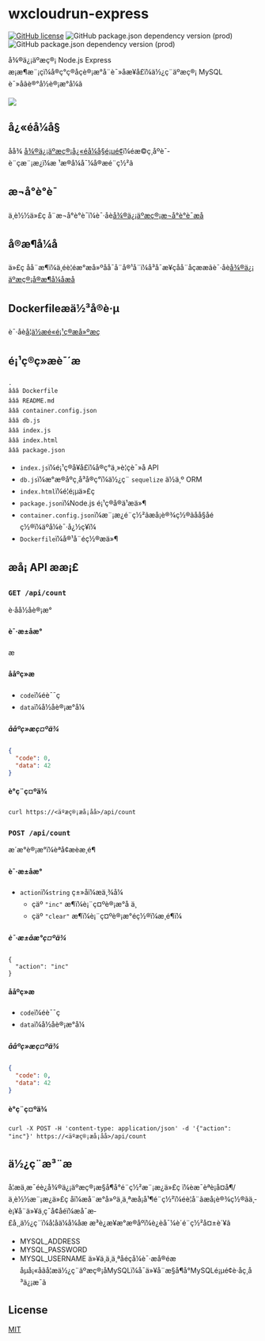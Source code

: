 # wxcloudrun-express

[![GitHub license](https://img.shields.io/github/license/WeixinCloud/wxcloudrun-express)](https://github.com/WeixinCloud/wxcloudrun-express)
![GitHub package.json dependency version (prod)](https://img.shields.io/github/package-json/dependency-version/WeixinCloud/wxcloudrun-express/express)
![GitHub package.json dependency version (prod)](https://img.shields.io/github/package-json/dependency-version/WeixinCloud/wxcloudrun-express/sequelize)

å¾®ä¿¡äºæç®¡ Node.js Express æ¡æ¶æ¨¡çï¼å®ç°ç®åçè®¡æ°å¨è¯»åæ¥å£ï¼ä½¿ç¨äºæç®¡ MySQL è¯»åãè®°å½è®¡æ°å¼ã

![](https://qcloudimg.tencent-cloud.cn/raw/be22992d297d1b9a1a5365e606276781.png)

## å¿«éå¼å§

åå¾ [å¾®ä¿¡äºæç®¡å¿«éå¼å§é¡µé¢](https://cloud.weixin.qq.com/cloudrun/onekey)ï¼éæ©ç¸åºè¯­è¨çæ¨¡æ¿ï¼æ ¹æ®å¼å¯¼å®æé¨ç½²ã

## æ¬å°è°è¯
ä¸è½½ä»£ç å¨æ¬å°è°è¯ï¼è¯·åè[å¾®ä¿¡äºæç®¡æ¬å°è°è¯æå](https://developers.weixin.qq.com/miniprogram/dev/wxcloudrun/src/guide/debug/)

## å®æ¶å¼å
ä»£ç åå¨æ¶ï¼ä¸éè¦éæ°æå»ºåå¯å¨å®¹å¨ï¼å³å¯æ¥çåå¨åçææãè¯·åè[å¾®ä¿¡äºæç®¡å®æ¶å¼åæå](https://developers.weixin.qq.com/miniprogram/dev/wxcloudrun/src/guide/debug/dev.html)

## Dockerfileæä½³å®è·µ
è¯·åè[å¦ä½æé«é¡¹ç®æå»ºæç](https://developers.weixin.qq.com/miniprogram/dev/wxcloudrun/src/scene/build/speed.html)

## é¡¹ç®ç»æè¯´æ

```
.
âââ Dockerfile
âââ README.md
âââ container.config.json
âââ db.js
âââ index.js
âââ index.html
âââ package.json
```

- `index.js`ï¼é¡¹ç®å¥å£ï¼å®ç°ä¸»è¦çè¯»å API
- `db.js`ï¼æ°æ®åºç¸å³å®ç°ï¼ä½¿ç¨ `sequelize` ä½ä¸º ORM
- `index.html`ï¼é¦é¡µä»£ç 
- `package.json`ï¼Node.js é¡¹ç®å®ä¹æä»¶
- `container.config.json`ï¼æ¨¡æ¿é¨ç½²ãæå¡è®¾ç½®ãåå§åéç½®ï¼äºå¼è¯·å¿½ç¥ï¼
- `Dockerfile`ï¼å®¹å¨éç½®æä»¶

## æå¡ API ææ¡£

### `GET /api/count`

è·åå½åè®¡æ°

#### è¯·æ±åæ°

æ 

#### ååºç»æ

- `code`ï¼éè¯¯ç 
- `data`ï¼å½åè®¡æ°å¼

##### ååºç»æç¤ºä¾

```json
{
  "code": 0,
  "data": 42
}
```

#### è°ç¨ç¤ºä¾

```
curl https://<äºæç®¡æå¡åå>/api/count
```

### `POST /api/count`

æ´æ°è®¡æ°ï¼èªå¢æèæ¸é¶

#### è¯·æ±åæ°

- `action`ï¼`string` ç±»åï¼æä¸¾å¼
  - ç­äº `"inc"` æ¶ï¼è¡¨ç¤ºè®¡æ°å ä¸
  - ç­äº `"clear"` æ¶ï¼è¡¨ç¤ºè®¡æ°éç½®ï¼æ¸é¶ï¼

##### è¯·æ±åæ°ç¤ºä¾

```
{
  "action": "inc"
}
```

#### ååºç»æ

- `code`ï¼éè¯¯ç 
- `data`ï¼å½åè®¡æ°å¼

##### ååºç»æç¤ºä¾

```json
{
  "code": 0,
  "data": 42
}
```

#### è°ç¨ç¤ºä¾

```
curl -X POST -H 'content-type: application/json' -d '{"action": "inc"}' https://<äºæç®¡æå¡åå>/api/count
```

## ä½¿ç¨æ³¨æ
å¦æä¸æ¯éè¿å¾®ä¿¡äºæç®¡æ§å¶å°é¨ç½²æ¨¡æ¿ä»£ç ï¼èæ¯èªè¡å¤å¶/ä¸è½½æ¨¡æ¿ä»£ç åï¼æå¨æ°å»ºä¸ä¸ªæå¡å¹¶é¨ç½²ï¼éè¦å¨ãæå¡è®¾ç½®ãä¸­è¡¥å¨ä»¥ä¸ç¯å¢åéï¼æå¯æ­£å¸¸ä½¿ç¨ï¼å¦åä¼å¼åæ æ³è¿æ¥æ°æ®åºï¼è¿èå¯¼è´é¨ç½²å¤±è´¥ã
- MYSQL_ADDRESS
- MYSQL_PASSWORD
- MYSQL_USERNAME
ä»¥ä¸ä¸ä¸ªåéçå¼è¯·æå®éæåµå¡«åãå¦æä½¿ç¨äºæç®¡åMySQLï¼å¯ä»¥å¨æ§å¶å°MySQLé¡µé¢è·åç¸å³ä¿¡æ¯ã


## License

[MIT](./LICENSE)
